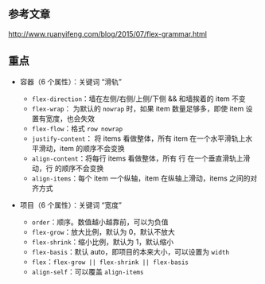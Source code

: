 ## 参考文章

http://www.ruanyifeng.com/blog/2015/07/flex-grammar.html

## 重点

+   容器（6 个属性）：关键词 “滑轨”
    +   `flex-direction`：墙在左侧/右侧/上侧/下侧 && 和墙挨着的 item 不变
    +   `flex-wrap`： 为默认的 `nowrap` 时，如果 item 数量足够多，即使 item 设置有宽度，也会失效
    +   `flex-flow`：格式 `row nowrap`
    +   `justify-content`： 将 items 看做整体，所有 item 在一个水平滑轨上水平滑动，item 的顺序不会变换
    +   `align-content`：将每行 items 看做整体，所有 行 在一个垂直滑轨上滑动，行 的顺序不会变换
    +   `align-items`：每个 item 一个纵轴，item 在纵轴上滑动，items 之间的对齐方式

+   项目（6 个属性）：关键词 “宽度”
    +   `order`：顺序。数值越小越靠前，可以为负值
    +   `flex-grow`：放大比例，默认为 0，默认不放大
    +   `flex-shrink`：缩小比例，默认为 1，默认缩小
    +   `flex-basis`：默认 auto，即项目的本来大小，可以设置为 `width`
    +   `flex`：`flex-grow || flex-shrink || flex-basis`
    +   `align-self`：可以覆盖 `align-items`
